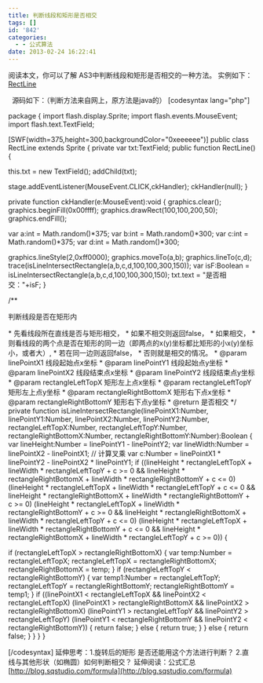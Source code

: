 ```yaml
---
title: 判断线段和矩形是否相交
tags: []
id: '842'
categories:
  - - 公式算法
date: 2013-02-24 16:22:41
---
```


阅读本文，你可以了解 AS3中判断线段和矩形是否相交的一种方法。 实例如下： [RectLine](http://blog.sqstudio.com/wp-content/uploads/2013/02/RectLine.swf)  

  源码如下：（判断方法来自网上，原方法是java的） \[codesyntax lang="php"\]

package
{
import flash.display.Sprite;
import flash.events.MouseEvent;
import flash.text.TextField;

\[SWF(width=375,height=300,backgroundColor="0xeeeeee")\]
public class RectLine extends Sprite
{
private var txt:TextField;
public function RectLine()
{

this.txt = new TextField();
addChild(txt);

stage.addEventListener(MouseEvent.CLICK,ckHandler);
ckHandler(null);
}

private function ckHandler(e:MouseEvent):void
{
graphics.clear();
graphics.beginFill(0x00ffff);
graphics.drawRect(100,100,200,50);
graphics.endFill();

var a:int = Math.random()\*375;
var b:int = Math.random()\*300;
var c:int = Math.random()\*375;
var d:int = Math.random()\*300;

graphics.lineStyle(2,0xff0000);
graphics.moveTo(a,b);
graphics.lineTo(c,d);
trace(isLineIntersectRectangle(a,b,c,d,100,100,300,150));
var isF:Boolean = isLineIntersectRectangle(a,b,c,d,100,100,300,150);
txt.text = "是否相交："+isF;
}

/\*\* <p>判断线段是否在矩形内 </p>
 \* 先看线段所在直线是否与矩形相交，
 \* 如果不相交则返回false，
 \* 如果相交，
 \* 则看线段的两个点是否在矩形的同一边（即两点的x(y)坐标都比矩形的小x(y)坐标小，或者大）,
 \* 若在同一边则返回false，
 \* 否则就是相交的情况。
 \* @param linePointX1 线段起始点x坐标
 \* @param linePointY1 线段起始点y坐标
 \* @param linePointX2 线段结束点x坐标
 \* @param linePointY2 线段结束点y坐标
 \* @param rectangleLeftTopX 矩形左上点x坐标
 \* @param rectangleLeftTopY 矩形左上点y坐标
 \* @param rectangleRightBottomX 矩形右下点x坐标
 \* @param rectangleRightBottomY 矩形右下点y坐标
 \* @return 是否相交
 \*/
private function isLineIntersectRectangle(linePointX1:Number,
  linePointY1:Number,
  linePointX2:Number,
  linePointY2:Number,
  rectangleLeftTopX:Number,
  rectangleLeftTopY:Number,
  rectangleRightBottomX:Number,
  rectangleRightBottomY:Number):Boolean
{
var  lineHeight:Number = linePointY1 - linePointY2;
var lineWidth:Number = linePointX2 - linePointX1;  // 计算叉乘
var c:Number = linePointX1 \* linePointY2 - linePointX2 \* linePointY1;
if ((lineHeight \* rectangleLeftTopX + lineWidth \* rectangleLeftTopY + c >= 0 && lineHeight \* rectangleRightBottomX + lineWidth \* rectangleRightBottomY + c <= 0)
 (lineHeight \* rectangleLeftTopX + lineWidth \* rectangleLeftTopY + c <= 0 && lineHeight \* rectangleRightBottomX + lineWidth \* rectangleRightBottomY + c >= 0)
 (lineHeight \* rectangleLeftTopX + lineWidth \* rectangleRightBottomY + c >= 0 && lineHeight \* rectangleRightBottomX + lineWidth \* rectangleLeftTopY + c <= 0)
 (lineHeight \* rectangleLeftTopX + lineWidth \* rectangleRightBottomY + c <= 0 && lineHeight \* rectangleRightBottomX + lineWidth \* rectangleLeftTopY + c >= 0))
{

if (rectangleLeftTopX > rectangleRightBottomX) {
var temp:Number = rectangleLeftTopX;
rectangleLeftTopX = rectangleRightBottomX;
rectangleRightBottomX = temp;
}
if (rectangleLeftTopY < rectangleRightBottomY) {
var temp1:Number = rectangleLeftTopY;
rectangleLeftTopY = rectangleRightBottomY;
rectangleRightBottomY = temp1;   }
if ((linePointX1 < rectangleLeftTopX && linePointX2 < rectangleLeftTopX)
 (linePointX1 > rectangleRightBottomX && linePointX2 > rectangleRightBottomX)
 (linePointY1 > rectangleLeftTopY && linePointY2 > rectangleLeftTopY)
 (linePointY1 < rectangleRightBottomY && linePointY2 < rectangleRightBottomY)) {
return false;
} else {
return true;
}
} else {
return false;
}
}
}
}

\[/codesyntax\] 延伸思考：1.旋转后的矩形 是否还能用这个方法进行判断？ 2.直线与其他形状（如椭圆）如何判断相交？ 延伸阅读：公式汇总 [http://blog.sqstudio.com/formula](http://blog.sqstudio.com/formula)